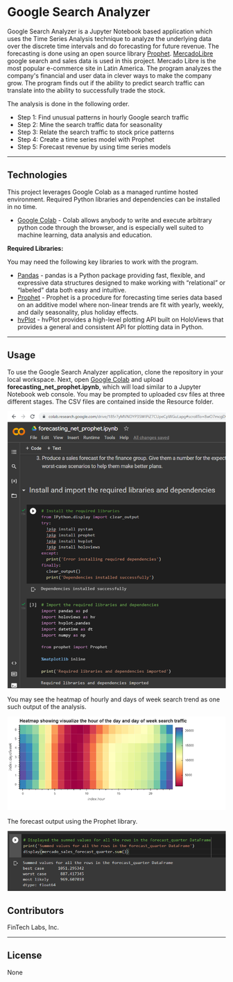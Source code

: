# Google Search Analyzer
Google Search Analyzer is a Jupyter Notebook based application which uses the Time Series Analysis technique to analyze the underlying data over the discrete time intervals and do forecasting for future revenue. The forecasting is done using an open source library [Prophet](https://facebook.github.io/prophet/). [MercadoLibre](https://mercadolibre.com/) google search and sales data is used in this project. Mercado Libre is the most popular e-commerce site in Latin America. The program analyzes the company's financial and user data in clever ways to make the company grow. The program finds out if the ability to predict search traffic can translate into the ability to successfully trade the stock.

The analysis is done in the following order.

* Step 1: Find unusual patterns in hourly Google search traffic
* Step 2: Mine the search traffic data for seasonality
* Step 3: Relate the search traffic to stock price patterns
* Step 4: Create a time series model with Prophet
* Step 5: Forecast revenue by using time series models

---

## Technologies

This project leverages Google Colab as a managed runtime hosted environment. Required Python libraries and dependencies can be installed in no time.
* [Google Colab](https://colab.research.google.com/) - Colab allows anybody to write and execute arbitrary python code through the browser, and is especially well suited to machine learning, data analysis and education.

**Required Libraries:**

You may need the following key libraries to work with the program.

- [Pandas](https://pandas.pydata.org/docs/reference/index.html) - pandas is a Python package providing fast, flexible, and expressive data structures designed to make working with “relational” or “labeled” data both easy and intuitive.
- [Prophet](https://facebook.github.io/prophet/) - Prophet is a procedure for forecasting time series data based on an additive model where non-linear trends are fit with yearly, weekly, and daily seasonality, plus holiday effects.
- [hvPlot](https://hvplot.holoviz.org/) - hvPlot provides a high-level plotting API built on HoloViews that provides a general and consistent API for plotting data in Python.

---

## Usage

To use the Google Search Analyzer application, clone the repository in your local workspace. Next, open [Google Colab](https://colab.research.google.com/) and upload **forecasting_net_prophet.ipynb**, which will load similar to a Jupyter Notebook web console. You may be prompted to uploaded csv files at three different stages. The CSV files are contained inside the Resource folder.

![Google Colab](Images/app_usage.png)

You may see the heatmap of hourly and days of week search trend as one such output of the analysis.

![Heatmap of search trend](Images/bokeh_plot.png)

The forecast output using the Prophet library.

![Summed values of quarterly forecasting](Images/forecaste.png)

## Contributors

FinTech Labs, Inc.

---

## License

None
